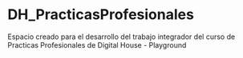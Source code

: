 # DH_PracticasProfesionales
Espacio creado para el desarrollo del trabajo integrador del curso de Practicas Profesionales de Digital House - Playground

